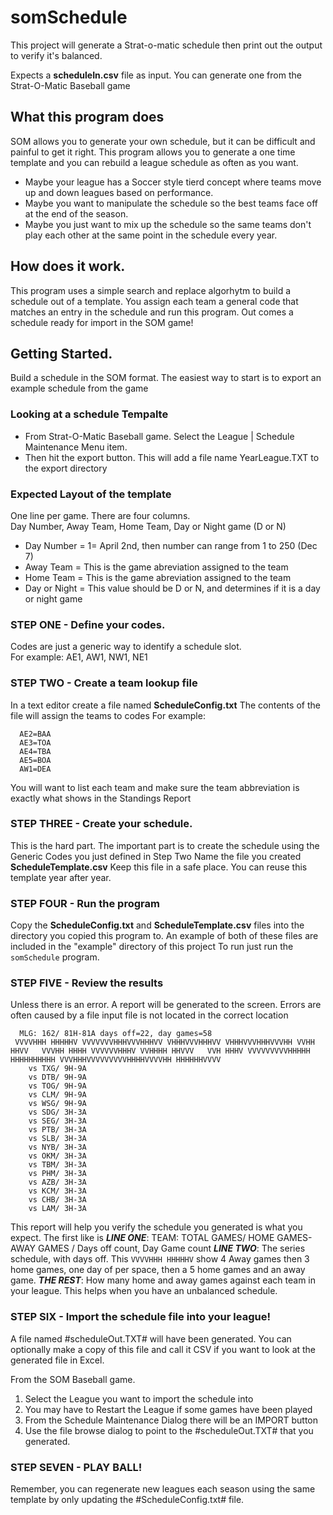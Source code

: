 # somSchedule

This project will generate a Strat-o-matic schedule then print out the output to verify it's balanced.

Expects a **scheduleIn.csv** file as input.  You can generate one from the Strat-O-Matic Baseball game

## What this program does
SOM allows you to generate your own schedule, but it can be difficult and painful to get it right.   This program allows you to generate a one time template and you can rebuild a league schedule as often as you want.
  * Maybe your league has a Soccer style tierd concept where teams move up and down leagues based on performance.
  * Maybe you want to manipulate the schedule so the best teams face off at the end of the season.
  * Maybe you just want to mix up the schedule so the same teams don't play each other at the same point in the schedule every year.
  
## How does it work.
This program uses a simple search and replace algorhytm to build a schedule out of a template.   You assign each team a general code that matches an entry in the schedule and run this program.  Out comes a schedule ready for import in the SOM game!

## Getting Started.
Build a schedule in the SOM format.  The easiest way to start is to export an example schedule from the game

### Looking at a schedule Tempalte
* From Strat-O-Matic Baseball game.  Select the League | Schedule Maintenance Menu item.
* Then hit the export button.  This will add a file name YearLeague.TXT to the export directory

### Expected Layout of the template
One line per game.  There are four columns.  
Day Number, Away Team, Home Team, Day or Night game (D or N)
 - Day Number = 1= April 2nd, then number can range from 1 to 250 (Dec 7)
 - Away Team = This is the game abreviation assigned to the team
 - Home Team = This is the game abreviation assigned to the team
 - Day or Night = This value should be D or N, and determines if it is a day or night game

### STEP ONE - Define your codes.
Codes are just a generic way to identify a schedule slot.   
For example:
  AE1, AW1, NW1, NE1

### STEP TWO - Create a team lookup file
In a text editor create a file named **ScheduleConfig.txt**
The contents of the file will assign the teams to codes
For example:
```  AE1=NYA
  AE2=BAA
  AE3=TOA
  AE4=TBA
  AE5=BOA
  AW1=DEA
  ```
You will want to list each team and make sure the team abbreviation is exactly what shows in the Standings Report

### STEP THREE - Create your schedule.
This is the hard part.  The important part is to create the schedule using the Generic Codes you just defined in Step Two
Name the file you created **ScheduleTemplate.csv**
Keep this file in a safe place.  You can reuse this template year after year.

### STEP FOUR - Run the program
Copy the **ScheduleConfig.txt** and **ScheduleTemplate.csv** files into the directory you copied this program to.
An example of both of these files are included in the "example" directory of this project
To run just run the `somSchedule` program.

### STEP FIVE - Review the results
Unless there is an error. A report will be generated to the screen.  Errors are often caused by a file input file is not located in the correct location
```
  MLG: 162/ 81H-81A days off=22, day games=58
 VVVVHHH HHHHHV VVVVVVVHHHVVVHHHVV VHHHVVVHHHVV VHHHVVVHHHVVVHH VVHH HHVV   VVVHH HHHH VVVVVVHHHV VVHHHH HHVVV   VVH HHHV VVVVVVVVVHHHHH HHHHHHHHHH VVVHHHVVVVVVVVVHHHHVVVVHH HHHHHHVVVV
    vs TXG/ 9H-9A
    vs DTB/ 9H-9A
    vs TOG/ 9H-9A
    vs CLM/ 9H-9A
    vs WSG/ 9H-9A
    vs SDG/ 3H-3A
    vs SEG/ 3H-3A
    vs PTB/ 3H-3A
    vs SLB/ 3H-3A
    vs NYB/ 3H-3A
    vs OKM/ 3H-3A
    vs TBM/ 3H-3A
    vs PHM/ 3H-3A
    vs AZB/ 3H-3A
    vs KCM/ 3H-3A
    vs CHB/ 3H-3A
    vs LAM/ 3H-3A
 ```
 This report will help you verify the schedule you generated is what you expect.
 The first like is
 ***LINE ONE***: TEAM: TOTAL GAMES/ HOME GAMES-AWAY GAMES / Days off count, Day Game count
 ***LINE TWO***: The series schedule, with days off.  This `VVVVHHH HHHHHV` show 4 Away games then 3 home games, one day of per space, then a 5 home games and an away game.
 ***THE REST***: How many home and away games against each team in your league.  This helps when you have an unbalanced schedule.
 
 ### STEP SIX - Import the schedule file into your league!
 A file named #scheduleOut.TXT# will have been generated.
 You can optionally make a copy of this file and call it CSV if you want to look at the generated file in Excel.
 
 From the SOM Baseball game.  
  1. Select the League you want to import the schedule into
  2. You may have to Restart the League if some games have been played
  3. From the Schedule Maintenance Dialog there will be an IMPORT button
  4. Use the file browse dialog to point to the #scheduleOut.TXT# that you generated.
  
 ### STEP SEVEN - PLAY BALL!
 Remember, you can regenerate new leagues each season using the same template by only updating the #ScheduleConfig.txt# file.
 
  
  
